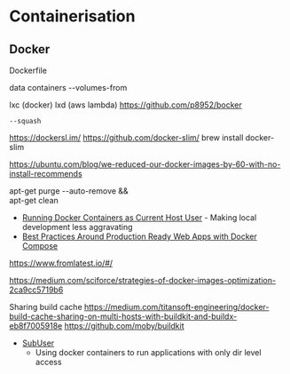 Containerisation
================

Docker
------

Dockerfile



data containers --volumes-from

lxc (docker)
lxd (aws lambda)
https://github.com/p8952/bocker


`--squash`

https://dockersl.im/
https://github.com/docker-slim/
brew install docker-slim

https://ubuntu.com/blog/we-reduced-our-docker-images-by-60-with-no-install-recommends

apt-get purge   --auto-remove && \
apt-get clean

* [Running Docker Containers as Current Host User](https://jtreminio.com/blog/running-docker-containers-as-current-host-user/) - Making local development less aggravating
* [Best Practices Around Production Ready Web Apps with Docker Compose](https://nickjanetakis.com/blog/best-practices-around-production-ready-web-apps-with-docker-compose)

https://www.fromlatest.io/#/

https://medium.com/sciforce/strategies-of-docker-images-optimization-2ca9cc5719b6

Sharing build cache
https://medium.com/titansoft-engineering/docker-build-cache-sharing-on-multi-hosts-with-buildkit-and-buildx-eb8f7005918e
https://github.com/moby/buildkit

* [SubUser](https://subuser.org/)
    * Using docker containers to run applications with only dir level access

